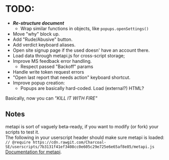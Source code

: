 # TODO:
* ___Re-structure document___
  * Wrap similar functions in objects, like `popups.openSettings()`
* Move "why" block up.
* Add "Rude/Abusive" button.
* Add verdict keyboard aliases.
* Open site signup page if the used doesn' have an account there.
* Load data through metapi.js for cross-script storage;
* Improve MS feedback error handling.
  * Respect passed "Backoff" params
* Handle write token request errors
* "Open last report that needs action" keyboard shortcut.
* Improve popup creation:
  * Popups are basically hard-coded. Load (external?) HTML?

Basically, now you can _"KILL IT WITH FIRE"_

## Notes

metapi is sort of vaguely beta-ready, if you want to modify (or fork) your scripts to test it.  
The following in your userscript header should make sure metapi is loaded:  
`// @require https://cdn.rawgit.com/Charcoal-SE/userscripts/7b3131f41ef3408cc0e605c29e725e6e65af8e85/metapi.js`  
[Documentation for metapi](https://github.com/Charcoal-SE/userscripts/wiki/metapi-API-documentation).

<!--- http://stackapps.com/apps/oauth/view/9136 --->
<!---
"🚩"
"🗳️"
"💣"
"🏷️"
"🛡️"
--->
